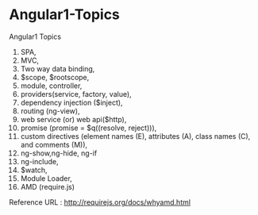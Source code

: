 # Angular1-Topics
Angular1 Topics

1. SPA, 
2. MVC,
3. Two way data binding,
4. $scope, $rootscope,
5. module, controller,
6. providers(service, factory, value),
7. dependency injection ($inject),
8. routing (ng-view),
9. web service (or) web api($http),
10. promise (promise = $q((resolve, reject))),
11. custom directives (element names (E), attributes (A), class names (C), and comments (M)),
12. ng-show,ng-hide, ng-if
13. ng-include,
14. $watch,
15. Module Loader,
16. AMD (require.js)

Reference URL : http://requirejs.org/docs/whyamd.html
